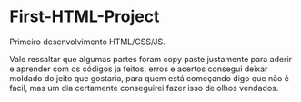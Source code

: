 # First-HTML-Project
Primeiro desenvolvimento HTML/CSS/JS.

Vale ressaltar que algumas partes foram copy paste justamente para aderir e aprender com os códigos ja feitos, erros e acertos consegui deixar moldado do jeito que gostaria, para quem está começando digo que não é fácil, mas um dia certamente conseguirei fazer isso de olhos vendados.
